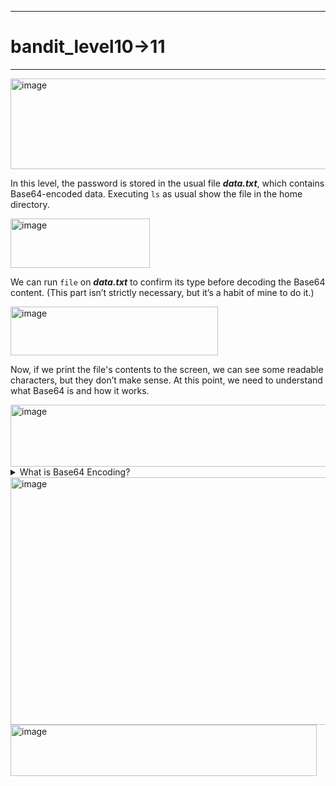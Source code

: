 ***
# bandit_level10->11
***
<img width="661" height="145" alt="image" src="https://github.com/user-attachments/assets/a9571a53-e435-40e4-97dd-a62653a8a621" />

In this level, the password is stored in the usual file ***data.txt***, which contains Base64-encoded data.
Executing `ls` as usual show the file in the home directory.  
  
<img width="223" height="79" alt="image" src="https://github.com/user-attachments/assets/7827e83f-84b9-44e1-af51-1f1949717343" />  

We can run `file` on ***data.txt*** to confirm its type before decoding the Base64 content. (This part isn’t strictly necessary, but it’s a habit of mine to do it.)
  
<img width="332" height="78" alt="image" src="https://github.com/user-attachments/assets/d856e3ca-bbfb-461b-b111-f458a65681fa" />  

Now, if we print the file's contents to the screen, we can see some readable characters, but they don’t make sense. At this point, we need to understand what Base64 is and how it works.
  
<img width="695" height="99" alt="image" src="https://github.com/user-attachments/assets/44614b1e-497c-4bbd-bf70-e5adad340434" />  

<details>
  <summary> What is Base64 Encoding?  </summary>

> Understanding what Base64 is and how it works isn’t essential to retrieve the password for this level.  
> However, it can be useful for future levels or challenges that involve Base64.  
> **Base64** has the purpose to encode binary data or simply text into printable charachters.  
> But how does it encode the data?
> ***
> Let's take as example the word MAN
>   
> The first thing to do it's to take it's binary code in ASCII, that is M=0100 1101, A=0100 0001,N=0100 1110.  
> It is important to represent the letter in 8 bits and not 7 bits. (Look at [ASCII's story](https://en.wikipedia.org/wiki/ASCII) to understand why the first ASCII characters were represented with 7 bits instead of 8.)
> What ***Base64*** does it to take the 3 byte above or 24 bits (In this case) and divide them by 6. So the final representation will be this one:
> | M | A | N |
> | --- | --- | --- |
> | 0100 1101 | 0100 0001 | 0100 1110 |
> | --- | --- | --- | --- |
> | 010011 | 010100 | 000101 | 001110 |
</details>
<img width="810" height="396" alt="image" src="https://github.com/user-attachments/assets/a3f8f9b1-4506-45a3-8f4e-f35f5d028527" />  
<img width="490" height="82" alt="image" src="https://github.com/user-attachments/assets/83b15e6b-bd24-4897-9dae-47b415cc44cd" />   

  


















